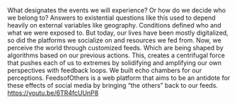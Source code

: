 What designates the events we will experience? Or how do we decide who we belong to? Answers to existential questions like this used to depend heavily on external variables like geography. Conditions defined who and what we were exposed to. But today, our lives have been mostly digitalized, so did the platforms we socialize on and resources we fed from. Now, we perceive the world through customized feeds. Which are being shaped by algorithms based on our previous actions. This, creates a centrifugal force that pushes each of us to extremes by solidifying and amplifying our own perspectives with feedback loops. We built echo chambers for our perceptions. FeedsofOthers is a web platform that aims to be an antidote for these effects of social media by bringing “the others” back to our feeds. https://youtu.be/6TR4fcUUnP8
